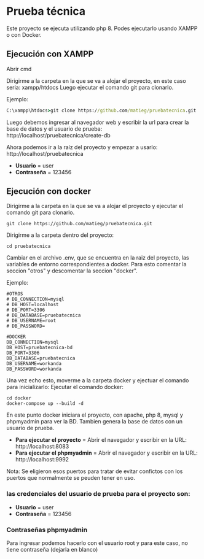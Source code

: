 # Prueba técnica

Este proyecto se ejecuta utilizando php 8.
Podes ejecutarlo usando XAMPP o con Docker.

## Ejecución con XAMPP

Abrir cmd

Dirigirme a la carpeta en la que se va a alojar el proyecto, en este caso seria: xampp/htdocs
Luego ejecutar el comando git para clonarlo.

Ejemplo:
```cmd
C:\xampp\htdocs>git clone https://github.com/matieg/pruebatecnica.git
```

Luego debemos ingresar al navegador web y escribir la url para crear la base de datos y el usuario de prueba:
http://localhost/pruebatecnica/create-db


Ahora podemos ir a la raíz del proyecto y empezar a usarlo:
http://localhost/pruebatecnica

- **Usuario** = user
- **Contraseña** = 123456


## Ejecución con docker

Dirigirme a la carpeta en la que se va a alojar el proyecto y ejecutar el comando git para clonarlo.

```shell
git clone https://github.com/matieg/pruebatecnica.git
```

Dirigirme a la carpeta dentro del proyecto:
```shell
cd pruebatecnica
```

Cambiar en el archivo .env, que se encuentra en la raiz del proyecto, las variables de entorno correspondientes a docker.
Para esto comentar la seccion "otros" y descomentar la seccion "docker".

Ejemplo:
```.env
#OTROS
# DB_CONNECTION=mysql
# DB_HOST=localhost
# DB_PORT=3306
# DB_DATABASE=pruebatecnica
# DB_USERNAME=root
# DB_PASSWORD=

#DOCKER
DB_CONNECTION=mysql
DB_HOST=pruebatecnica-bd
DB_PORT=3306
DB_DATABASE=pruebatecnica
DB_USERNAME=workanda
DB_PASSWORD=workanda
```

Una vez echo esto, moverme a la carpeta docker y ejectuar el comando para inicializarlo:
Ejecutar el comando docker:

```shell
cd docker
docker-compose up --build -d
```

En este punto docker iniciara el proyecto, con apache, php 8, mysql y phpmyadmin para ver la BD.
Tambien genera la base de datos con un usuario de prueba.

- **Para ejecutar el proyecto** = Abrir el navegador y escribir en la URL: http://localhost:8083
- **Para ejecutar el phpmyadmin** = Abrir el navegador y escribir en la URL: http://localhost:9992

Nota: Se eligieron esos puertos para tratar de evitar confictos con los puertos que normalmente se peuden tener en uso.

### las credenciales del usuario de prueba para el proyecto son:

- **Usuario** = user
- **Contraseña** = 123456


### Contraseñas phpmyadmin
Para ingresar podemos hacerlo con el usuario root y para este caso, no tiene contraseña (dejarla en blanco)







